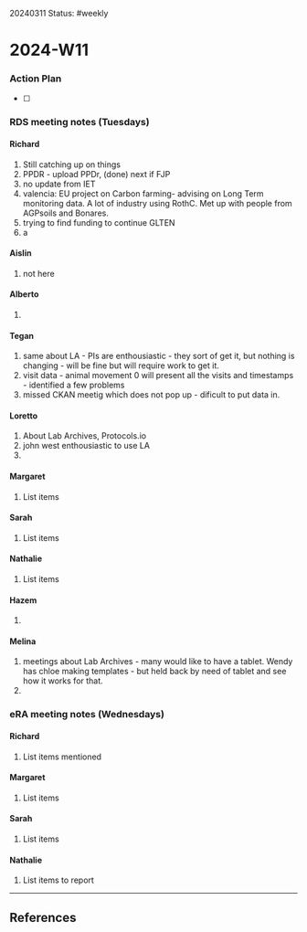 20240311
Status: #weekly

# 2024-W11



### Action Plan
- [ ] 

### RDS meeting notes  (Tuesdays)

#### Richard
 1. Still catching up on things
 2. PPDR - upload PPDr, (done) next if FJP
 3. no update from IET 
 4. valencia: EU project on Carbon farming- advising on Long Term monitoring data. A lot of industry using RothC. Met up with people from AGPsoils and Bonares. 
 5. trying to find funding to continue GLTEN 
 6. a
#### Aislin
 1. not here
#### Alberto
 1.  
#### Tegan
 1. same about LA - PIs are enthousiastic - they sort of get it, but nothing is changing - will be fine but will require work to get it. 
 2. visit data - animal movement 0 will present all the visits and timestamps - identified a few problems
 3. missed CKAN meetig which does not pop up - dificult to put data in. 
#### Loretto
 1. About Lab Archives, Protocols.io
 2. john west enthousiastic to use LA
 3. 
#### Margaret
 1. List items
#### Sarah
 1. List items
#### Nathalie
 1. List items
#### Hazem
 1. 
#### Melina
1. meetings about Lab Archives - many would like to have a tablet. Wendy has chloe making templates - but held back by need of tablet and see how it works for that. 
2. 
### eRA meeting notes (Wednesdays)

#### Richard
 1. List items mentioned 
#### Margaret
 1. List items
#### Sarah
 1. List items
#### Nathalie
 1. List items to report 

---
## References 
